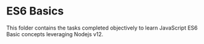 # ES6 Basics
This folder contains the tasks completed objectively to learn JavaScript ES6 Basic concepts leveraging Nodejs v12.
